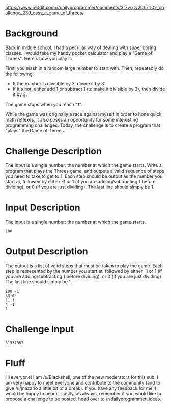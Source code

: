 https://www.reddit.com/r/dailyprogrammer/comments/3r7wxz/20151102_challenge_239_easy_a_game_of_threes/

# Background

Back in middle school, I had a peculiar way of dealing with super boring classes. I would take my handy pocket calculator and play a "Game of Threes". Here's how you play it:

First, you mash in a random large number to start with. Then, repeatedly do the following:

* If the number is divisible by 3, divide it by 3.
* If it's not, either add 1 or subtract 1 (to make it divisible by 3), then divide it by 3.

The game stops when you reach "1".

While the game was originally a race against myself in order to hone quick math reflexes, it also poses an opportunity for some interesting programming challenges. Today, the challenge is to create a program that "plays" the Game of Threes.

# Challenge Description

The input is a single number: the number at which the game starts. Write a program that plays the Threes game, and outputs a valid sequence of steps you need to take to get to 1. Each step should be output as the number you start at, followed by either -1 or 1 (if you are adding/subtracting 1 before dividing), or 0 (if you are just dividing). The last line should simply be 1.

# Input Description

The input is a single number: the number at which the game starts.

    100

# Output Description

The output is a list of valid steps that must be taken to play the game. Each step is represented by the number you start at, followed by either -1 or 1 (if you are adding/subtracting 1 before dividing), or 0 (if you are just dividing). The last line should simply be 1.

    100 -1
    33 0
    11 1
    4 -1
    1

# Challenge Input

    31337357

# Fluff

Hi everyone! I am /u/Blackshell, one of the new moderators for this sub. I am very happy to meet everyone and contribute to the community (and to give /u/jnazario a little bit of a break). If you have any feedback for me, I would be happy to hear it. Lastly, as always, remember if you would like to propose a challenge to be posted, head over to /r/dailyprogrammer_ideas.
